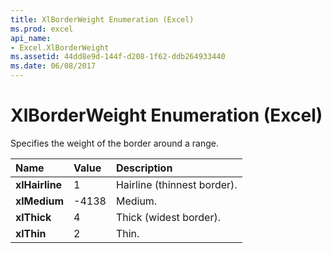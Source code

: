 ```yaml
---
title: XlBorderWeight Enumeration (Excel)
ms.prod: excel
api_name:
- Excel.XlBorderWeight
ms.assetid: 44dd8e9d-144f-d208-1f62-ddb264933440
ms.date: 06/08/2017
---
```



# XlBorderWeight Enumeration (Excel)

Specifies the weight of the border around a range.



|Name|Value|Description|
|:-----|:-----|:-----|
| **xlHairline**|1|Hairline (thinnest border).|
| **xlMedium**|-4138|Medium.|
| **xlThick**|4|Thick (widest border).|
| **xlThin**|2|Thin.|

